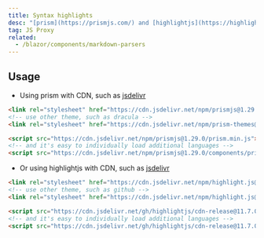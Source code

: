 ```yaml
---
title: Syntax highlights
desc: "[prism](https://prismjs.com/) and [highlightjs](https://highlightjs.org/) are supported. You need to introduce the js and css files one of the them in `_Host.cshtml` or `index.html`."
tag: JS Proxy
related:
  - /blazor/components/markdown-parsers
---
```


## Usage

- Using prism with CDN, such as [jsdelivr](https://www.jsdelivr.com/)

```html
<link rel="stylesheet" href="https://cdn.jsdelivr.net/npm/prismjs@1.29.0/themes/prism.min.css">
<!-- use other theme, such as dracula -->
<link rel="stylesheet" href="https://cdn.jsdelivr.net/npm/prism-themes@1.9.0/themes/prism-material-dark.min.css">

<script src="https://cdn.jsdelivr.net/npm/prismjs@1.29.0/prism.min.js"></script>
<!-- and it's easy to individually load additional languages -->
<script src="https://cdn.jsdelivr.net/npm/prismjs@1.29.0/components/prism-csharp.min.js"></script>
```

- Or using highlightjs with CDN, such as [jsdelivr](https://www.jsdelivr.com/)

```html
<link rel="stylesheet" href="https://cdn.jsdelivr.net/npm/highlight.js@11.7.0/styles/default.min.css">
<!-- use other theme, such as github -->
<link rel="stylesheet" href="https://cdn.jsdelivr.net/npm/highlight.js@11.7.0/styles/github.min.css">

<script src="https://cdn.jsdelivr.net/gh/highlightjs/cdn-release@11.7.0/build/highlight.min.js"></script>
<!-- and it's easy to individually load additional languages -->
<script src="https://cdn.jsdelivr.net/gh/highlightjs/cdn-release@11.7.0/build/languages/csharp.min.js"></script>
```

<masa-example file="Examples.components.syntax_highlights.Usage"></masa-example>
